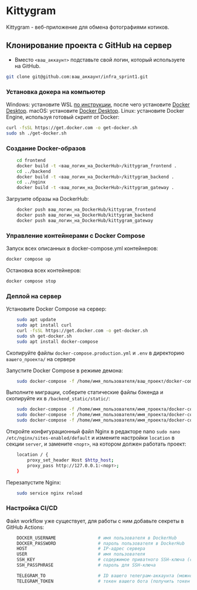 # Kittygram

Kittygram - веб-приложение для обмена фотографиями котиков.

## Клонирование проекта с GitHub на сервер
- Вместо `<ваш_аккаунт>` подставьте свой логин, который используете на GitHub.

```bash
git clone git@github.com:ваш_аккаунт/infra_sprint1.git
```

### Установка докера на компьютер
Windows: установите WSL [по инструкции](https://www.docker.com/products/docker-desktop/), после чего установите [Docker Desktop](https://www.docker.com/products/docker-desktop/). 
macOS: установите [Docker Desktop](https://www.docker.com/products/docker-desktop/). 
Linux: установите Docker Engine, используя готовый скрипт от Docker:
```bash
curl -fsSL https://get.docker.com -o get-docker.sh
sudo sh ./get-docker.sh
```

### Создание Docker-образов

```bash
    cd frontend
    docker build -t <ваш_логин_на_DockerHub>/kittygram_frontend .
    cd ../backend
    docker build -t <ваш_логин_на_DockerHub>/kittygram_backend .
    cd ../nginx
    docker build -t <ваш_логин_на_DockerHub>/kittygram_gateway . 
```

Загрузите образы на DockerHub:

```bash
    docker push ваш_логин_на_DockerHub/kittygram_frontend
    docker push ваш_логин_на_DockerHub/kittygram_backend
    docker push ваш_логин_на_DockerHub/kittygram_gateway
```

### Управление контейнерами с Docker Compose
Запуск всех описанных в docker-compose.yml контейнеров:
```bash
docker compose up
```
Остановка всех контейнеров:
```bash
docker compose stop
```

### Деплой на сервер

 Установите Docker Compose на сервер:

```bash
    sudo apt update
    sudo apt install curl
    curl -fsSL https://get.docker.com -o get-docker.sh
    sudo sh get-docker.sh
    sudo apt install docker-compose
```

Скопируйте файлы `docker-compose.production.yml` и `.env` в директорию `вашего_проекта/` на сервере

Запустите Docker Compose в режиме демона:

```bash
    sudo docker-compose -f /home/имя_пользователя/ваш_проект/docker-compose.production.yml up -d
```

Выполните миграции, соберите статические файлы бэкенда и скопируйте их в `/backend_static/static/`:

```bash
    sudo docker-compose -f /home/имя_пользователя/имя_проекта/docker-compose.production.yml exec backend python manage.py migrate
    sudo docker-compose -f /home/имя_пользователя/имя_проекта/docker-compose.production.yml exec backend python manage.py collectstatic
    sudo docker-compose -f /home/имя_пользователя/имя_проекта/docker-compose.production.yml exec backend cp -r /app/collected_static/. /backend_static/static/
```

Откройте конфигурационный файл Nginx в редакторе nano `sudo nano /etc/nginx/sites-enabled/default` и измените настройки `location` в секции `server`, и замените `<порт>`, на котором должен работать проект:

```bash
    location / {
        proxy_set_header Host $http_host;
        proxy_pass http://127.0.0.1:<порт>;
    }
```

Перезапустите Nginx:

```bash
    sudo service nginx reload
```

### Настройка CI/CD

Файл workflow уже существует, для работы с ним добавьте секреты в GitHub Actions:

```bash
    DOCKER_USERNAME                # имя пользователя в DockerHub
    DOCKER_PASSWORD                # пароль пользователя в DockerHub
    HOST                           # IP-адрес сервера
    USER                           # имя пользователя
    SSH_KEY                        # содержимое приватного SSH-ключа (cat ~/.ssh/id_rsa)
    SSH_PASSPHRASE                 # пароль для SSH-ключа

    TELEGRAM_TO                    # ID вашего телеграм-аккаунта (можно узнать у @userinfobot, команда /start)
    TELEGRAM_TOKEN                 # токен вашего бота (получить токен можно у @BotFather, команда /token, имя бота)
```
